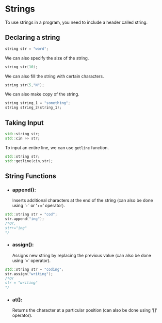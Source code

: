 # Strings

To use strings in a program, you need to include a header called string.
## Declaring a string
```cpp
string str = "word";
```

We can also specify the size of the string.

```cpp
string str(10);
```

We can also fill the string with certain characters.

```cpp
string str(5,"N");
```

We can also make copy of the string.

```cpp
string string_1 = "something";
string string_2(string_1);
```

## Taking Input

```cpp
std::string str;
std::cin >> str;
```

To input an entire line, we can use `getline` function.

```cpp
std::string str;
std::getline(cin,str);
```

## String Functions

- ### append(): 
	Inserts additional characters at the end of the string (can also be done using ‘+’ or ‘+=’ operator).
	
```cpp
std::string str = "cod";
str.append("ing");
/*Or, 
str+="ing"
*/
```

- ### assign(): 

	Assigns new string by replacing the previous value (can also be done using ‘=’ operator).
	
```cpp
std::string str = "coding";
str.assign("writing");
/*Or
str = "writing"
*/
```

- ### at():

	Returns the character at a particular position (can also be done using ‘[]’ operator).
